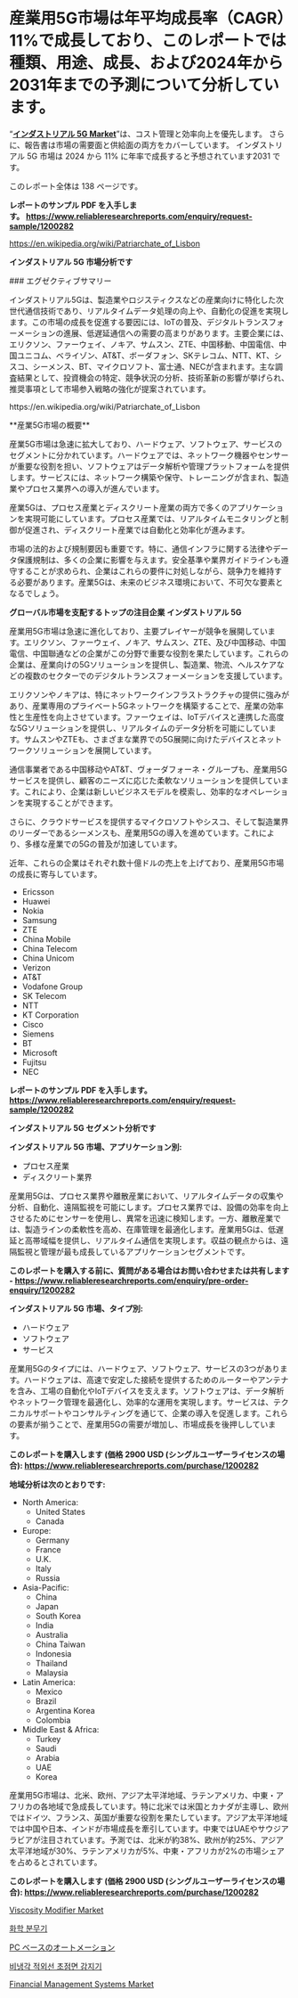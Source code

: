 <p><h1>産業用5G市場は年平均成長率（CAGR）11%で成長しており、このレポートでは種類、用途、成長、および2024年から2031年までの予測について分析しています。</h1></p><p>&ldquo;<strong><a href="https://www.reliableresearchreports.com/industrial-5g-r1200282">インダストリアル 5G Market</a></strong>&rdquo;は、コスト管理と効率向上を優先します。 さらに、報告書は市場の需要面と供給面の両方をカバーしています。 インダストリアル 5G 市場は 2024 から 11% に年率で成長すると予想されています2031 です。</p>
<p>このレポート全体は 138 ページです。</p>
<p><strong>レポートのサンプル PDF を入手します。&nbsp;<a href="https://www.reliableresearchreports.com/enquiry/request-sample/1200282">https://www.reliableresearchreports.com/enquiry/request-sample/1200282</a></strong></p>
<p><a href="https://en.wikipedia.org/wiki/Patriarchate_of_Lisbon">https://en.wikipedia.org/wiki/Patriarchate_of_Lisbon</a></p>
<p><strong>インダストリアル 5G 市場分析です</strong></p>
<p><p>### エグゼクティブサマリー</p><p>インダストリアル5Gは、製造業やロジスティクスなどの産業向けに特化した次世代通信技術であり、リアルタイムデータ処理の向上や、自動化の促進を実現します。この市場の成長を促進する要因には、IoTの普及、デジタルトランスフォーメーションの進展、低遅延通信への需要の高まりがあります。主要企業には、エリクソン、ファーウェイ、ノキア、サムスン、ZTE、中国移動、中国電信、中国ユニコム、ベライゾン、AT&T、ボーダフォン、SKテレコム、NTT、KT、シスコ、シーメンス、BT、マイクロソフト、富士通、NECが含まれます。主な調査結果として、投資機会の特定、競争状況の分析、技術革新の影響が挙げられ、推奨事項として市場参入戦略の強化が提案されています。</p></p>
<p>https://en.wikipedia.org/wiki/Patriarchate_of_Lisbon</p>
<p><p>**産業5G市場の概要**</p><p>産業5G市場は急速に拡大しており、ハードウェア、ソフトウェア、サービスのセグメントに分かれています。ハードウェアでは、ネットワーク機器やセンサーが重要な役割を担い、ソフトウェアはデータ解析や管理プラットフォームを提供します。サービスには、ネットワーク構築や保守、トレーニングが含まれ、製造業やプロセス業界への導入が進んでいます。</p><p>産業5Gは、プロセス産業とディスクリート産業の両方で多くのアプリケーションを実現可能にしています。プロセス産業では、リアルタイムモニタリングと制御が促進され、ディスクリート産業では自動化と効率化が進みます。</p><p>市場の法的および規制要因も重要です。特に、通信インフラに関する法律やデータ保護規制は、多くの企業に影響を与えます。安全基準や業界ガイドラインも遵守することが求められ、企業はこれらの要件に対処しながら、競争力を維持する必要があります。産業5Gは、未来のビジネス環境において、不可欠な要素となるでしょう。</p></p>
<p><strong>グローバル市場を支配するトップの注目企業 インダストリアル 5G</strong></p>
<p><p>産業用5G市場は急速に進化しており、主要プレイヤーが競争を展開しています。エリクソン、ファーウェイ、ノキア、サムスン、ZTE、及び中国移动、中国電信、中国聯通などの企業がこの分野で重要な役割を果たしています。これらの企業は、産業向けの5Gソリューションを提供し、製造業、物流、ヘルスケアなどの複数のセクターでのデジタルトランスフォーメーションを支援しています。</p><p>エリクソンやノキアは、特にネットワークインフラストラクチャの提供に強みがあり、産業専用のプライベート5Gネットワークを構築することで、産業の効率性と生産性を向上させています。ファーウェイは、IoTデバイスと連携した高度な5Gソリューションを提供し、リアルタイムのデータ分析を可能にしています。サムスンやZTEも、さまざまな業界での5G展開に向けたデバイスとネットワークソリューションを展開しています。</p><p>通信事業者である中国移动やAT&T、ヴォーダフォーネ・グループも、産業用5Gサービスを提供し、顧客のニーズに応じた柔軟なソリューションを提供しています。これにより、企業は新しいビジネスモデルを模索し、効率的なオペレーションを実現することができます。</p><p>さらに、クラウドサービスを提供するマイクロソフトやシスコ、そして製造業界のリーダーであるシーメンスも、産業用5Gの導入を進めています。これにより、多様な産業での5Gの普及が加速しています。</p><p>近年、これらの企業はそれぞれ数十億ドルの売上を上げており、産業用5G市場の成長に寄与しています。</p></p>
<p><ul><li>Ericsson</li><li>Huawei</li><li>Nokia</li><li>Samsung</li><li>ZTE</li><li>China Mobile</li><li>China Telecom</li><li>China Unicom</li><li>Verizon</li><li>AT&T</li><li>Vodafone Group</li><li>SK Telecom</li><li>NTT</li><li>KT Corporation</li><li>Cisco</li><li>Siemens</li><li>BT</li><li>Microsoft</li><li>Fujitsu</li><li>NEC</li></ul></p>
<p><strong>レポートのサンプル PDF を入手します。 <a href="https://www.reliableresearchreports.com/enquiry/request-sample/1200282">https://www.reliableresearchreports.com/enquiry/request-sample/1200282</a></strong></p>
<p><strong>インダストリアル 5G セグメント分析です</strong></p>
<p><strong>インダストリアル 5G 市場、アプリケーション別:</strong></p>
<p><ul><li>プロセス産業</li><li>ディスクリート業界</li></ul></p>
<p><p>産業用5Gは、プロセス業界や離散産業において、リアルタイムデータの収集や分析、自動化、遠隔監視を可能にします。プロセス業界では、設備の効率を向上させるためにセンサーを使用し、異常を迅速に検知します。一方、離散産業では、製造ラインの柔軟性を高め、在庫管理を最適化します。産業用5Gは、低遅延と高帯域幅を提供し、リアルタイム通信を実現します。収益の観点からは、遠隔監視と管理が最も成長しているアプリケーションセグメントです。</p></p>
<p><strong>このレポートを購入する前に、質問がある場合はお問い合わせまたは共有します - <a href="https://www.reliableresearchreports.com/enquiry/pre-order-enquiry/1200282">https://www.reliableresearchreports.com/enquiry/pre-order-enquiry/1200282</a></strong></p>
<p><strong>インダストリアル 5G 市場、タイプ別:</strong></p>
<p><ul><li>ハードウェア</li><li>ソフトウェア</li><li>サービス</li></ul></p>
<p><p>産業用5Gのタイプには、ハードウェア、ソフトウェア、サービスの3つがあります。ハードウェアは、高速で安定した接続を提供するためのルーターやアンテナを含み、工場の自動化やIoTデバイスを支えます。ソフトウェアは、データ解析やネットワーク管理を最適化し、効率的な運用を実現します。サービスは、テクニカルサポートやコンサルティングを通じて、企業の導入を促進します。これらの要素が揃うことで、産業用5Gの需要が増加し、市場成長を後押ししています。</p></p>
<p><strong>このレポートを購入します (価格 2900 USD (シングルユーザーライセンスの場合): <a href="https://www.reliableresearchreports.com/purchase/1200282">https://www.reliableresearchreports.com/purchase/1200282</a></strong></p>
<p><strong>地域分析は次のとおりです:</strong></p>
<p><ul>
    <li>
        North America:
        <ul>
            <li>United States</li>
            <li>Canada</li>
        </ul>
    </li>
    <li>
        Europe:
        <ul>
            <li>Germany</li>
            <li>France</li>
            <li>U.K.</li>
            <li>Italy</li>
            <li>Russia</li>
        </ul>
    </li>
    <li>
        Asia-Pacific:
        <ul>
            <li>China</li>
            <li>Japan</li>
            <li>South Korea</li>
            <li>India</li>
            <li>Australia</li>
            <li>China Taiwan</li>
            <li>Indonesia</li>
            <li>Thailand</li>
            <li>Malaysia</li>
        </ul>
    </li>
    <li>
        Latin America:
        <ul>
            <li>Mexico</li>
            <li>Brazil</li>
            <li>Argentina Korea</li>
            <li>Colombia</li>
        </ul>
    </li>
    <li>
        Middle East & Africa:
        <ul>
            <li>Turkey</li>
            <li>Saudi</li>
            <li>Arabia</li>
            <li>UAE</li>
            <li>Korea</li>
        </ul>
    </li>
    </ul></p>
<p><p>産業用5G市場は、北米、欧州、アジア太平洋地域、ラテンアメリカ、中東・アフリカの各地域で急成長しています。特に北米では米国とカナダが主導し、欧州ではドイツ、フランス、英国が重要な役割を果たしています。アジア太平洋地域では中国や日本、インドが市場成長を牽引しています。中東ではUAEやサウジアラビアが注目されています。予測では、北米が約38%、欧州が約25%、アジア太平洋地域が30%、ラテンアメリカが5%、中東・アフリカが2%の市場シェアを占めるとされています。</p></p>
<p><strong>このレポートを購入します (価格 2900 USD (シングルユーザーライセンスの場合): <a href="https://www.reliableresearchreports.com/purchase/1200282">https://www.reliableresearchreports.com/purchase/1200282</a></strong></p>
<p><p><a href="https://medium.com/@amelia.martin5698/the-global-viscosity-modifier-market-is-at-the-forefront-of-innovation-driving-rapid-industry-e54da17d5d6d">Viscosity Modifier Market</a></p><p><a href="https://medium.com/@trevorkruvalis5678/%EA%B8%80%EB%A1%9C%EB%B2%8C-%ED%99%94%ED%95%99-%EB%B6%84%EB%AC%B4%EA%B8%B0-%EC%8B%9C%EC%9E%A5%EC%9D%98-%EB%AF%B8%EB%9E%98-%EB%8F%99%ED%96%A5-2024%EB%85%84%EB%B6%80%ED%84%B0-2031%EB%85%84%EA%B9%8C%EC%A7%80%EC%9D%98-%EC%8B%9C%EC%9E%A5-%ED%86%B5%EC%B0%B0%EB%A0%A5-%EB%B0%8F-%EB%B6%84%EC%84%9D-189%ED%8E%98%EC%9D%B4%EC%A7%80-1eb08def1817">화학 분무기</a></p><p><a href="https://medium.com/@jaydawisoky2014/pc-based-automation-market-%E3%81%AF-%E3%82%B3%E3%82%B9%E3%83%88%E7%AE%A1%E7%90%86%E3%81%A8%E5%8A%B9%E7%8E%87%E5%90%91%E4%B8%8A%E3%82%92%E5%84%AA%E5%85%88%E3%81%97%E3%81%BE%E3%81%99-%E3%81%95%E3%82%89%E3%81%AB-%E5%A0%B1%E5%91%8A%E6%9B%B8%E3%81%AF%E5%B8%82%E5%A0%B4%E3%81%AE%E9%9C%80%E8%A6%81%E9%9D%A2%E3%81%A8%E4%BE%9B%E7%B5%A6%E9%9D%A2%E3%81%AE%E4%B8%A1%E6%96%B9%E3%82%92%E3%82%AB%E3%83%90%E3%83%BC%E3%81%97%E3%81%A6%E3%81%84%E3%81%BE%E3%81%99-pc-based-automation-8843db02a189">PC ベースのオートメーション</a></p><p><a href="https://medium.com/@trevorkruvalis5678/%EC%84%B8%EA%B3%84-uncooled-infrared-focal-plane-detector-market-%EC%9D%80-2024%EC%97%90%EC%84%9C-2031%EB%A1%9C-%EC%97%B0%ED%8F%89%EA%B7%A0-%EC%A6%9D%EA%B0%80%EC%9C%A8%EC%9D%84-%EB%B3%B4%EC%9D%BC-%EA%B2%83%EC%9C%BC%EB%A1%9C-%EC%98%88%EC%83%81%EB%90%A9%EB%8B%88%EB%8B%A4-15f9708e9d11">비냉각 적외선 초점면 감지기</a></p><p><a href="https://www.linkedin.com/pulse/global-financial-management-systems-market-landscape-future-8blle?trackingId=MDz68ecYSGim2WALjZfhQQ%3D%3D">Financial Management Systems Market</a></p></p>